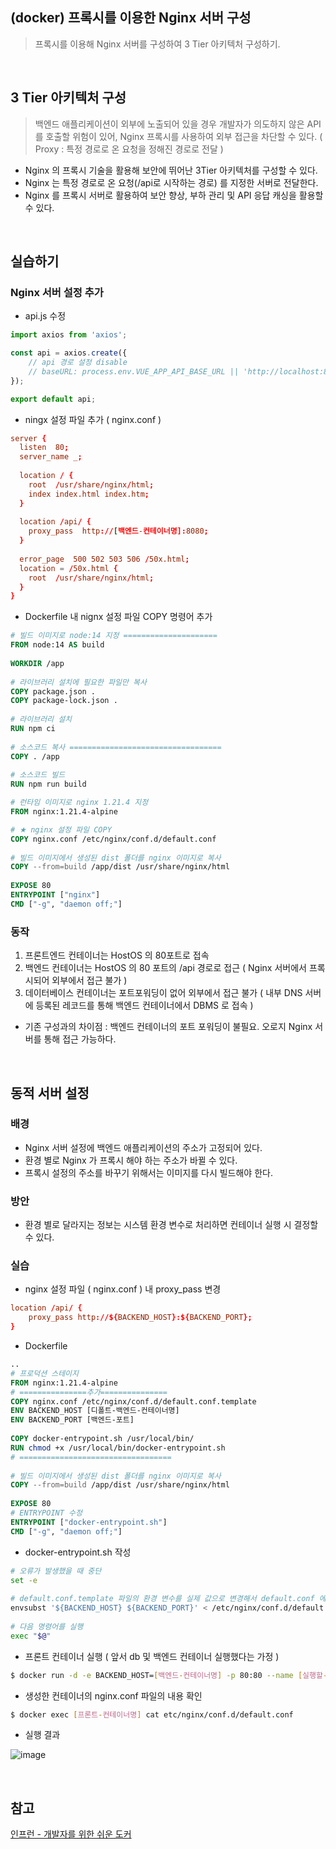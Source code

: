 ## (docker) 프록시를 이용한 Nginx 서버 구성
> 프록시를 이용해 Nginx 서버를 구성하여 3 Tier 아키텍처 구성하기.

<br>

## 3 Tier 아키텍처 구성
> 백엔드 애플리케이션이 외부에 노출되어 있을 경우 개발자가 의도하지 않은 API 를 호출할 위험이 있어, Nginx 프록시를 사용하여 외부 접근을 차단할 수 있다. ( Proxy : 특정 경로로 온 요청을 정해진 경로로 전달 )

- Nginx 의 프록시 기술을 활용해 보안에 뛰어난 3Tier 아키텍처를 구성할 수 있다.
- Nginx 는 특정 경로로 온 요청(/api로 시작하는 경로) 를 지정한 서버로 전달한다. 
- Nginx 를 프록시 서버로 활용하여 보안 향상, 부하 관리 및 API 응답 캐싱을 활용할 수 있다. 

<br>

## 실습하기
### Nginx 서버 설정 추가
- api.js 수정
```js
import axios from 'axios';

const api = axios.create({
    // api 경로 설정 disable
    // baseURL: process.env.VUE_APP_API_BASE_URL || 'http://localhost:8080'
});

export default api;
```
- ningx 설정 파일 추가 ( nginx.conf )
```conf
server {
  listen  80;
  server_name _;
  
  location / {
    root  /usr/share/nginx/html;
    index index.html index.htm;
  }
  
  location /api/ {
    proxy_pass  http://[백엔드-컨테이너명]:8080;
  }
  
  error_page  500 502 503 506 /50x.html;
  location = /50x.html {
    root  /usr/share/nginx/html;
  }
}
```

- Dockerfile 내 nignx 설정 파일 COPY 명령어 추가
```Dockerfile
# 빌드 이미지로 node:14 지정 =====================
FROM node:14 AS build
  
WORKDIR /app
  
# 라이브러리 설치에 필요한 파일만 복사
COPY package.json .
COPY package-lock.json .
  
# 라이브러리 설치
RUN npm ci
  
# 소스코드 복사 ==================================
COPY . /app
  
# 소스코드 빌드
RUN npm run build

# 런타임 이미지로 nginx 1.21.4 지정
FROM nginx:1.21.4-alpine

# ★ nginx 설정 파일 COPY 
COPY nginx.conf /etc/nginx/conf.d/default.conf
  
# 빌드 이미지에서 생성된 dist 폴더를 nginx 이미지로 복사
COPY --from=build /app/dist /usr/share/nginx/html
  
EXPOSE 80
ENTRYPOINT ["nginx"]
CMD ["-g", "daemon off;"]
```

### 동작
1. 프론트엔드 컨테이너는 HostOS 의 80포트로 접속
2. 백엔드 컨테이너는 HostOS 의 80 포트의 /api 경로로 접근 ( Nginx 서버에서 프록시되어 외부에서 접근 불가 )
3. 데이터베이스 컨테이너는 포트포워딩이 없어 외부에서 접근 불가 ( 내부 DNS 서버에 등록된 레코드를 통해 백엔드 컨테이너에서  DBMS 로 접속 )
- 기존 구성과의 차이점 : 백엔드 컨테이너의 포트 포워딩이 불필요. 오로지 Nginx 서버를 통해 접근 가능하다.

<br>

## 동적 서버 설정
### 배경
- Nginx 서버 설정에 백엔드 애플리케이션의 주소가 고정되어 있다. 
- 환경 별로 Nginx 가 프록시 해야 하는 주소가 바뀔 수 있다. 
- 프록시 설정의 주소를 바꾸기 위해서는 이미지를 다시 빌드해야 한다.

### 방안
- 환경 별로 달라지는 정보는 시스템 환경 변수로 처리하면 컨테이너 실행 시 결정할 수 있다. 

### 실습
- nginx 설정 파일 ( nginx.conf ) 내 proxy_pass 변경
```conf
location /api/ {
	proxy_pass http://${BACKEND_HOST}:${BACKEND_PORT};
}
```
- Dockerfile
```Dockerfile
..  
# 프로덕션 스테이지
FROM nginx:1.21.4-alpine
# ===============추가===============
COPY nginx.conf /etc/nginx/conf.d/default.conf.template
ENV BACKEND_HOST [디폴트-백엔드-컨테이너명]
ENV BACKEND_PORT [백엔드-포트]
  
COPY docker-entrypoint.sh /usr/local/bin/
RUN chmod +x /usr/local/bin/docker-entrypoint.sh
# ==================================
  
# 빌드 이미지에서 생성된 dist 폴더를 nginx 이미지로 복사
COPY --from=build /app/dist /usr/share/nginx/html
  
EXPOSE 80
# ENTRYPOINT 수정
ENTRYPOINT ["docker-entrypoint.sh"]
CMD ["-g", "daemon off;"]
```
- docker-entrypoint.sh 작성
```bash
# 오류가 발생했을 때 중단
set -e
  
# default.conf.template 파일의 환경 변수를 실제 값으로 변경해서 default.conf 에 저장
envsubst '${BACKEND_HOST} ${BACKEND_PORT}' < /etc/nginx/conf.d/default.conf.template > /etc/nginx/conf.d/default.conf
  
# 다음 명령어를 실행
exec "$@"
```
- 프론트 컨테이너 실행 ( 앞서 db 및 백엔드 컨테이너 실행했다는 가정 )
```sh
$ docker run -d -e BACKEND_HOST=[백엔드-컨테이너명] -p 80:80 --name [실행할-컨테이너명] --network [네트워크명] [이미지명]
```
- 생성한 컨테이너의 nginx.conf 파일의 내용 확인
```bash
$ docker exec [프론트-컨테이너명] cat etc/nginx/conf.d/default.conf
```
- 실행 결과

![image](https://github.com/user-attachments/assets/642db391-17b2-40e5-b060-1267a550fc2a)

<br>

## 참고
[인프런 - 개발자를 위한 쉬운 도커](https://inf.run/wHHR8) 